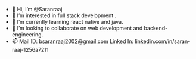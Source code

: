- 👋 Hi, I’m @Saranraaj
- 👀 I’m interested in full stack development .
- 🌱 I’m currently learning react native and java.
- 💞️ I’m looking to collaborate on web development and backend-engineering.
- 📫 Mail ID: bsaranraaj2002@gmail.com
     Linked In: linkedin.com/in/saran-raaj-1256a7211

<!---
Saranraaj/Saranraaj is a ✨ special ✨ repository because its `README.md` (this file) appears on your GitHub profile.
You can click the Preview link to take a look at your changes.
--->
